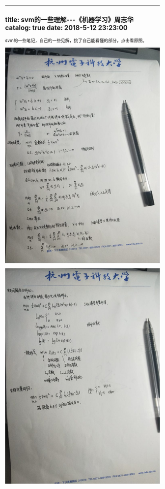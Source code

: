 
---
title: svm的一些理解---《机器学习》周志华
catalog: true
date: 2018-5-12 23:23:00
---

svm的一些笔记，自己的一些见解，挑了自己能看懂的部分，点击看原图。<!--more-->

<a href="/img/uploads/2018/05/IMG20180512230730.jpg"><img class="alignnone wp-image-641 size-large" src="/img/uploads/2018/05/IMG20180512230730-768x1024.jpg" alt="" width="525" height="700" /></a>

<a href="/img/uploads/2018/05/IMG20180512230754.jpg"><img class="alignnone wp-image-642 size-large" src="/img/uploads/2018/05/IMG20180512230754-768x1024.jpg" alt="" width="525" height="700" /></a>
